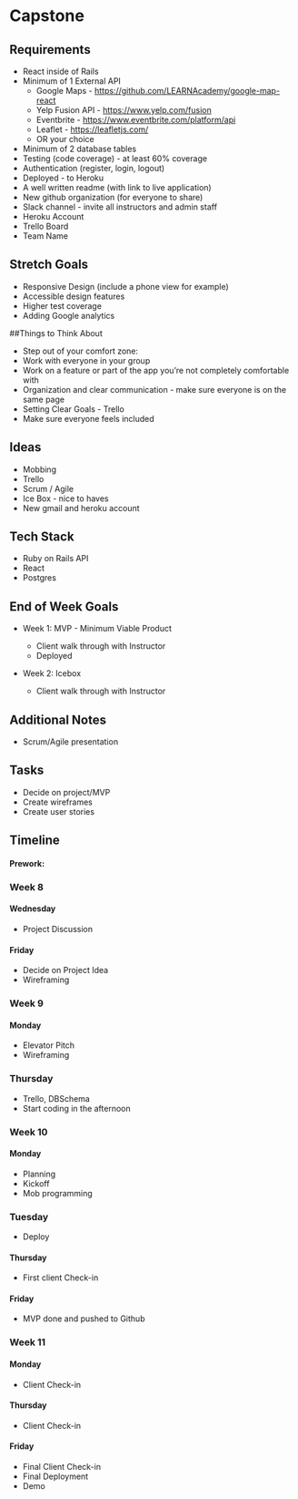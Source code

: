 # Capstone

## Requirements
- React inside of Rails
- Minimum of 1 External API
  - Google Maps - https://github.com/LEARNAcademy/google-map-react
  - Yelp Fusion API - https://www.yelp.com/fusion
  - Eventbrite - https://www.eventbrite.com/platform/api
  - Leaflet - https://leafletjs.com/
  - OR your choice
- Minimum of 2 database tables
- Testing (code coverage) - at least 60% coverage
- Authentication (register, login, logout)
- Deployed - to Heroku
- A well written readme (with link to live application)
- New github organization (for everyone to share)
- Slack channel - invite all instructors and admin staff
- Heroku Account
- Trello Board
- Team Name

## Stretch Goals
- Responsive Design (include a phone view for example)
- Accessible design features
- Higher test coverage
- Adding Google analytics

##Things to Think About
- Step out of your comfort zone:
- Work with everyone in your group
- Work on a feature or part of the app you’re not completely comfortable with
- Organization and clear communication - make sure everyone is on the same page
- Setting Clear Goals - Trello
- Make sure everyone feels included

## Ideas
- Mobbing
- Trello
- Scrum / Agile
- Ice Box - nice to haves
- New gmail and heroku account

## Tech Stack
- Ruby on Rails API
- React
- Postgres

## End of Week Goals
- Week 1: MVP - Minimum Viable Product
  - Client walk through with Instructor
  - Deployed

- Week 2: Icebox
  - Client walk through with Instructor

## Additional Notes
- Scrum/Agile presentation

## Tasks
- Decide on project/MVP
- Create wireframes
- Create user stories

## Timeline

#### Prework:

### Week 8

#### Wednesday
- Project Discussion

#### Friday
- Decide on Project Idea
- Wireframing

### Week 9

#### Monday
- Elevator Pitch
- Wireframing

### Thursday
- Trello, DBSchema
- Start coding in the afternoon
    
### Week 10

#### Monday
- Planning
- Kickoff
- Mob programming

### Tuesday
- Deploy

#### Thursday
- First client Check-in

#### Friday
- MVP done and pushed to Github

### Week 11

#### Monday
- Client Check-in

#### Thursday
- Client Check-in

#### Friday
- Final Client Check-in
- Final Deployment
- Demo

